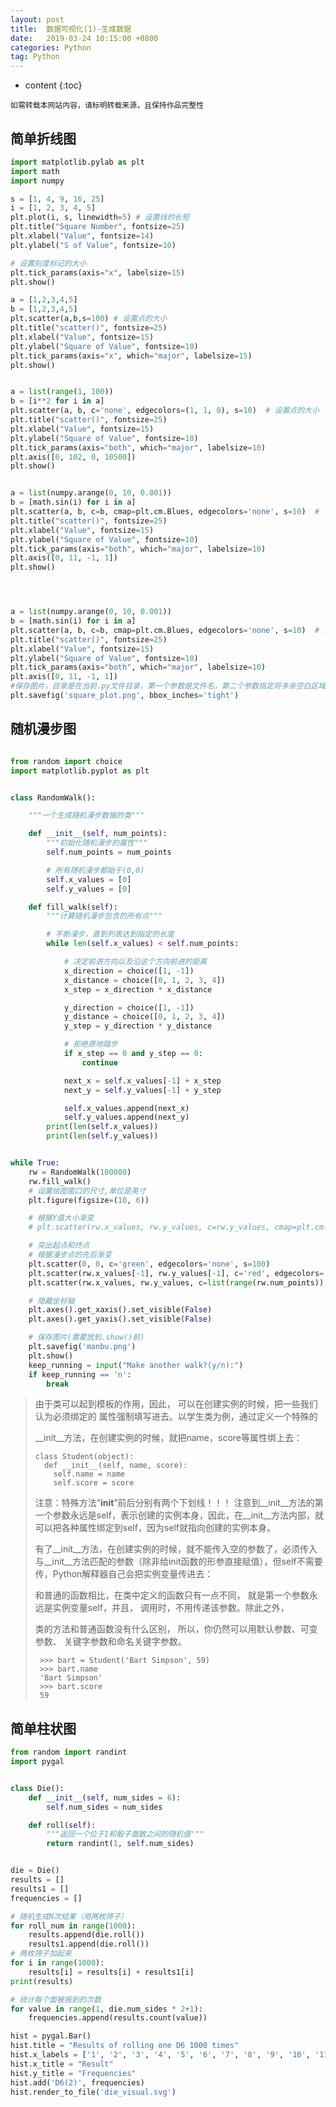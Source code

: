 ```yaml
---
layout: post
title:  数据可视化(1)-生成数据
date:   2019-03-24 10:15:00 +0800
categories: Python
tag: Python
---
```


* content
{:toc}


`如需转载本网站内容，请标明转载来源，且保持作品完整性`

## 简单折线图
``` python
import matplotlib.pylab as plt
import math
import numpy

s = [1, 4, 9, 16, 25]
i = [1, 2, 3, 4, 5]
plt.plot(i, s, linewidth=5) # 设置线的长短
plt.title("Square Number", fontsize=25)
plt.xlabel("Value", fontsize=14)
plt.ylabel("S of Value", fontsize=10)

# 设置刻度标记的大小
plt.tick_params(axis="x", labelsize=15)
plt.show()

a = [1,2,3,4,5]
b = [1,2,3,4,5]
plt.scatter(a,b,s=100) # 设置点的大小
plt.title("scatter()", fontsize=25)
plt.xlabel("Value", fontsize=15)
plt.ylabel("Square of Value", fontsize=10)
plt.tick_params(axis="x", which="major", labelsize=15)
plt.show()


a = list(range(1, 100))
b = [i**2 for i in a]
plt.scatter(a, b, c='none', edgecolors=(1, 1, 0), s=10)  # 设置点的大小
plt.title("scatter()", fontsize=25)
plt.xlabel("Value", fontsize=15)
plt.ylabel("Square of Value", fontsize=10)
plt.tick_params(axis="both", which="major", labelsize=10)
plt.axis([0, 102, 0, 10500])
plt.show()


a = list(numpy.arange(0, 10, 0.001))
b = [math.sin(i) for i in a]
plt.scatter(a, b, c=b, cmap=plt.cm.Blues, edgecolors='none', s=10)  # 设置点的大小
plt.title("scatter()", fontsize=25)
plt.xlabel("Value", fontsize=15)
plt.ylabel("Square of Value", fontsize=10)
plt.tick_params(axis="both", which="major", labelsize=10)
plt.axis([0, 11, -1, 1])
plt.show()




a = list(numpy.arange(0, 10, 0.001))
b = [math.sin(i) for i in a]
plt.scatter(a, b, c=b, cmap=plt.cm.Blues, edgecolors='none', s=10)  # 设置点的大小
plt.title("scatter()", fontsize=25)
plt.xlabel("Value", fontsize=15)
plt.ylabel("Square of Value", fontsize=10)
plt.tick_params(axis="both", which="major", labelsize=10)
plt.axis([0, 11, -1, 1])
#保存图片，目录是在当前.py文件目录，第一个参数是文件名，第二个参数指定将多余空白区域剪掉。
plt.savefig('square_plot.png', bbox_inches='tight')
```


## 随机漫步图

``` python

from random import choice
import matplotlib.pyplot as plt


class RandomWalk():

    """一个生成随机漫步数据的类"""

    def __init__(self, num_points):
        """初始化随机漫步的属性"""
        self.num_points = num_points

        # 所有随机漫步都始于(0,0)
        self.x_values = [0]
        self.y_values = [0]

    def fill_walk(self):
        """计算随机漫步包含的所有点"""

        # 不断漫步，直到列表达到指定的长度
        while len(self.x_values) < self.num_points:

            # 决定前进方向以及沿这个方向前进的距离
            x_direction = choice([1, -1])
            x_distance = choice([0, 1, 2, 3, 4])
            x_step = x_direction * x_distance

            y_direction = choice([1, -1])
            y_distance = choice([0, 1, 2, 3, 4])
            y_step = y_direction * y_distance

            # 拒绝原地踏步
            if x_step == 0 and y_step == 0:
                continue

            next_x = self.x_values[-1] + x_step
            next_y = self.y_values[-1] + y_step

            self.x_values.append(next_x)
            self.y_values.append(next_y)
        print(len(self.x_values))
        print(len(self.y_values))


while True:
    rw = RandomWalk(100000)
    rw.fill_walk()
    # 设置绘图窗口的尺寸,单位是英寸
    plt.figure(figsize=(10, 6))

    # 根据Y值大小渐变
    # plt.scatter(rw.x_values, rw.y_values, c=rw.y_values, cmap=plt.cm.Blues, edgecolors='none', s=10)

    # 突出起点和终点
    # 根据漫步点的先后渐变
    plt.scatter(0, 0, c='green', edgecolors='none', s=100)
    plt.scatter(rw.x_values[-1], rw.y_values[-1], c='red', edgecolors='none', s=100)
    plt.scatter(rw.x_values, rw.y_values, c=list(range(rw.num_points)), cmap=plt.cm.Blues, edgecolors='none', s=1)

    # 隐藏坐标轴
    plt.axes().get_xaxis().set_visible(False)
    plt.axes().get_yaxis().set_visible(False)

    # 保存图片(需要放到.show()前)
    plt.savefig('manbu.png')
    plt.show()
    keep_running = input("Make another walk?(y/n):")
    if keep_running == 'n':
        break
```

> 由于类可以起到模板的作用，因此， 可以在创建实例的时候，把一些我们认为必须绑定的 属性强制填写进去。以学生类为例，通过定义一个特殊的
>
> __init__方法，在创建实例的时候，就把name，score等属性绑上去： 
> ```
> class Student(object): 
> 	def __init__(self, name, score):
>     self.name = name
>     self.score = score 
> ```
> 注意：特殊方法“__init__”前后分别有两个下划线！！！ 注意到__init__方法的第一个参数永远是self，表示创建的实例本身，因此，在__init__方法内部，就可以把各种属性绑定到self，因为self就指向创建的实例本身。
>
> 有了__init__方法，在创建实例的时候，就不能传入空的参数了，必须传入与__init__方法匹配的参数（除非给init函数的形参直接赋值），但self不需要传，Python解释器自己会把实例变量传进去：
>
> 和普通的函数相比，在类中定义的函数只有一点不同， 就是第一个参数永远是实例变量self，并且， 调用时，不用传递该参数。除此之外，
>
> 类的方法和普通函数没有什么区别， 所以，你仍然可以用默认参数、可变参数、 关键字参数和命名关键字参数。
> ```
>  >>> bart = Student('Bart Simpson', 59)
>  >>> bart.name 
>  'Bart Simpson'
>  >>> bart.score 
>  59
> ```

## 简单柱状图
``` python
from random import randint
import pygal


class Die():
    def __init__(self, num_sides = 6):
        self.num_sides = num_sides

    def roll(self):
        """返回一个位于1和骰子面数之间的随机值"""
        return randint(1, self.num_sides)


die = Die()
results = []
results1 = []
frequencies = []

# 随机生成N次结果（用两枚筛子）
for roll_num in range(1000):
    results.append(die.roll())
    results1.append(die.roll())
# 两枚筛子加起来
for i in range(1000):
    results[i] = results[i] + results1[i]
print(results)

# 统计每个面被摇到的次数
for value in range(1, die.num_sides * 2+1):
    frequencies.append(results.count(value))

hist = pygal.Bar()
hist.title = "Results of rolling one D6 1000 times"
hist.x_labels = ['1', '2', '3', '4', '5', '6', '7', '8', '9', '10', '11', '12']
hist.x_title = "Result"
hist.y_title = "Frequencies"
hist.add('D6(2)', frequencies)
hist.render_to_file('die_visual.svg')

```